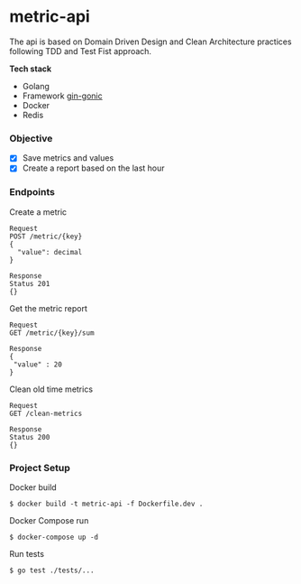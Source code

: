 # metric-api

The api is based on Domain Driven Design and Clean Architecture practices following TDD and Test Fist approach.


**Tech stack**

- Golang
- Framework [gin-gonic](https://github.com/gin-gonic/gin)
- Docker
- Redis




### Objective

- [X] Save metrics and values 
- [X] Create a report based on the last hour

### Endpoints


Create a metric
```
Request
POST /metric/{key}
{
  "value": decimal
}

Response
Status 201
{}
```
 
 Get the metric report
 ```
 Request
GET /metric/{key}/sum

Response
{
  "value" : 20
}
```

Clean old time metrics
 ```
 Request
GET /clean-metrics

Response
Status 200
{}
```

### Project Setup

Docker build

 `$ docker build -t metric-api -f Dockerfile.dev .`
 
Docker Compose run

`$ docker-compose up -d`

Run tests

`$ go test ./tests/...`
